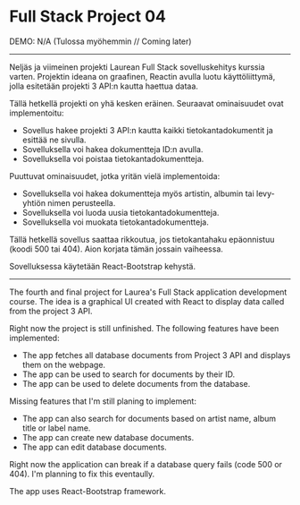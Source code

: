 # Full Stack Project 04

DEMO: N/A (Tulossa myöhemmin // Coming later)

-------------------------------------------------------------------------------------------------------------------------------------------------------------------

Neljäs ja viimeinen projekti Laurean Full Stack sovelluskehitys kurssia varten. Projektin ideana on graafinen, Reactin avulla luotu käyttöliittymä, jolla esitetään projekti 3 API:n kautta haettua dataa.

Tällä hetkellä projekti on yhä kesken eräinen. Seuraavat ominaisuudet ovat implementoitu:
- Sovellus hakee projekti 3 API:n kautta kaikki tietokantadokumentit ja esittää ne sivulla.
- Sovelluksella voi hakea dokumentteja ID:n avulla.
- Sovelluksella voi poistaa tietokantadokumentteja.

Puuttuvat ominaisuudet, jotka yritän vielä implementoida:
- Sovelluksella voi hakea dokumentteja myös artistin, albumin tai levy-yhtiön nimen perusteella.
- Sovelluksella voi luoda uusia tietokantadokumentteja.
- Sovelluksella voi muokata tietokantadokumentteja.

Tällä hetkellä sovellus saattaa rikkoutua, jos tietokantahaku epäonnistuu (koodi 500 tai 404). Aion korjata tämän jossain vaiheessa.

Sovelluksessa käytetään React-Bootstrap kehystä.

-------------------------------------------------------------------------------------------------------------------------------------------------------------------

The fourth and final project for Laurea's Full Stack application development course. The idea is a graphical UI created with React to display data called from the project 3 API.

Right now the project is still unfinished. The following features have been implemented:
- The app fetches all database documents from Project 3 API and displays them on the webpage.
- The app can be used to search for documents by their ID.
- The app can be used to delete documents from the database.

Missing features that I'm still planing to implement:
- The app can also search for documents based on artist name, album title or label name.
- The app can create new database documents.
- The app can edit database documents.

Right now the application can break if a database query fails (code 500 or 404). I'm planning to fix this eventaully.

The app uses React-Bootstrap framework.
